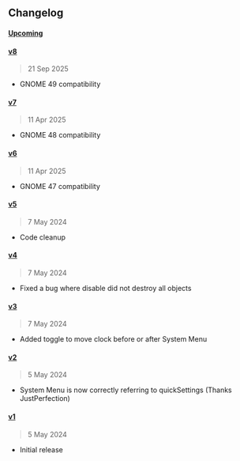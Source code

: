 
## Changelog

#### [Upcoming](https///github.com/kuvaus/moveclock/compare/v8...HEAD)

#### [v8](https://github.com/kuvaus/moveclock/releases/tag/v8)

> 21 Sep 2025

- GNOME 49 compatibility

#### [v7](https://github.com/kuvaus/moveclock/releases/tag/v7)

> 11 Apr 2025

- GNOME 48 compatibility

#### [v6](https://github.com/kuvaus/moveclock/releases/tag/v6)

> 11 Apr 2025

- GNOME 47 compatibility

#### [v5](https://github.com/kuvaus/moveclock/releases/tag/v5)

> 7 May 2024

- Code cleanup

#### [v4](https://github.com/kuvaus/moveclock/releases/tag/v4)

> 7 May 2024

- Fixed a bug where disable did not destroy all objects

#### [v3](https://github.com/kuvaus/moveclock/releases/tag/v3)

> 7 May 2024

- Added toggle to move clock before or after System Menu

#### [v2](https://github.com/kuvaus/moveclock/releases/tag/v2)

> 5 May 2024

- System Menu is now correctly referring to quickSettings (Thanks JustPerfection)

#### [v1](https://github.com/kuvaus/moveclock/releases/tag/v1)

> 5 May 2024

- Initial release

